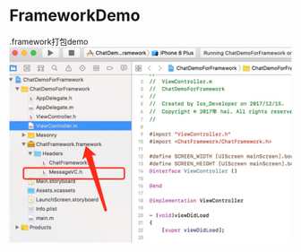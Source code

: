 # FrameworkDemo
.framework打包demo
![展示图片](https://github.com/diankuanghuolong/FrameworkDemo/blob/master/ChatDemoForFramework/showImgs/chatdemoForFarmework.png)
